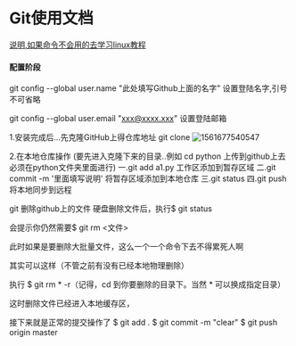 # Git使用文档

<u>说明,如果命令不会用的去学习linux教程</u> 

#### 配置阶段

git config --global user.name "此处填写Github上面的名字" 设置登陆名字,引号不可省略

git config --global user.email "xxx@xxxx.xxx" 设置登陆邮箱

1.安装完成后...先克隆GitHub上得仓库地址
git clone ![1561677540547](C:\Users\Apple280\AppData\Roaming\Typora\typora-user-images\1561677540547.png)

2.在本地仓库操作 (要先进入克隆下来的目录..例如 cd python   上传到github上去必须在python文件夹里面进行)
一.git add a1.py                     工作区添加到暂存区域
二.git commit -m '里面填写说明'      将暂存区域添加到本地仓库
三.git status 
四.git push                          将本地同步到远程  



git 删除github上的文件
硬盘删除文件后，执行$ git status


会提示你仍然需要$ git rm <文件>

此时如果是要删除大批量文件，这么一个一个命令下去不得累死人啊

其实可以这样（不管之前有没有已经本地物理删除）

执行 $ git rm * -r（记得，cd 到你要删除的目录下。当然 * 可以换成指定目录）

这时删除文件已经进入本地缓存区，

接下来就是正常的提交操作了
$ git add . 
$ git commit -m "clear"
$ git push origin master

